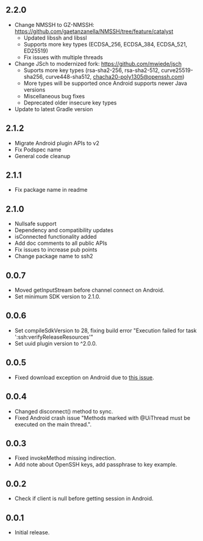 ## 2.2.0
* Change NMSSH to GZ-NMSSH: https://github.com/gaetanzanella/NMSSH/tree/feature/catalyst
  * Updated libssh and libssl
  * Supports more key types (ECDSA_256, ECDSA_384, ECDSA_521, ED25519)
  * Fix issues with multiple threads
* Change JSch to modernized fork: https://github.com/mwiede/jsch
  * Suports more key types (rsa-sha2-256, rsa-sha2-512, curve25519-sha256, curve448-sha512, chacha20-poly1305@openssh.com) 
  * More types will be supported once Android supports newer Java versions
  * Miscellaneous bug fixes
  * Deprecated older insecure key types
* Update to latest Gradle version

## 2.1.2
* Migrate Android plugin APIs to v2
* Fix Podspec name
* General code cleanup

## 2.1.1
* Fix package name in readme

## 2.1.0

* Nullsafe support
* Dependency and compatibility updates
* isConnected functionality added
* Add doc comments to all public APIs
* Fix issues to increase pub points
* Change package name to ssh2

## 0.0.7

* Moved getInputStream before channel connect on Android.
* Set minimum SDK version to 2.1.0. 

## 0.0.6

* Set compileSdkVersion to 28, fixing build error "Execution failed for task ':ssh:verifyReleaseResources'"
* Set uuid plugin version to ^2.0.0.

## 0.0.5

* Fixed download exception on Android due to [this issue](https://github.com/flutter/flutter/issues/34993).

## 0.0.4

* Changed disconnect() method to sync. 
* Fixed Android crash issue "Methods marked with @UiThread must be executed on the main thread.".

## 0.0.3

* Fixed invokeMethod missing indirection.
* Add note about OpenSSH keys, add passphrase to key example.

## 0.0.2

* Check if client is null before getting session in Android.

## 0.0.1

* Initial release.

